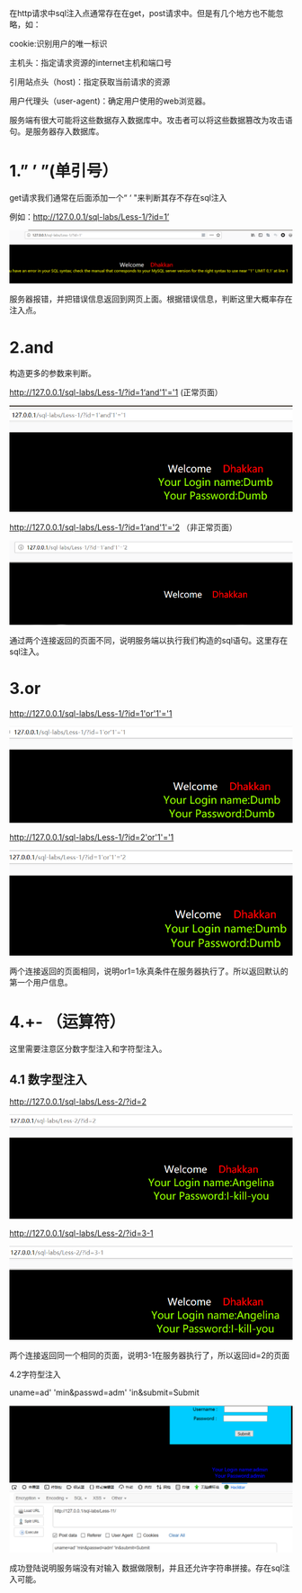 在http请求中sql注入点通常存在在get，post请求中。但是有几个地方也不能忽略，如：

cookie:识别用户的唯一标识

主机头：指定请求资源的internet主机和端口号

引用站点头（host)：指定获取当前请求的资源

用户代理头（user-agent)：确定用户使用的web浏览器。

服务端有很大可能将这些数据存入数据库中。攻击者可以将这些数据篡改为攻击语句。是服务器存入数据库。



# 1.” ’ ”(单引号）

get请求我们通常在后面添加一个“ ‘ "来判断其存不存在sql注入

例如：http://127.0.0.1/sql-labs/Less-1/?id=1’

![](images/D7713FEB1CEF4D2790C8C9ADA817BF1Aclipboard.png)



服务器报错，并把错误信息返回到网页上面。根据错误信息，判断这里大概率存在注入点。



# 2.and

构造更多的参数来判断。

http://127.0.0.1/sql-labs/Less-1/?id=1‘and'1'='1  (正常页面）

![](images/B56686895ACF48D6ABD815DA0298FB05clipboard.png)



http://127.0.0.1/sql-labs/Less-1/?id=1‘and'1'='2  （非正常页面）

![](images/63D70A698CC34033BBEC97C6823D5A1Eclipboard.png)



通过两个连接返回的页面不同，说明服务端以执行我们构造的sql语句。这里存在sql注入。



# 3.or

http://127.0.0.1/sql-labs/Less-1/?id=1'or'1'='1

![](images/73B578CB5A334EFF92A4BE696C41B662clipboard.png)



http://127.0.0.1/sql-labs/Less-1/?id=2'or'1'='1

![](images/638D798F860947CD937715A13AF10716clipboard.png)



两个连接返回的页面相同，说明or1=1永真条件在服务器执行了。所以返回默认的第一个用户信息。



# 4.+- （运算符）

这里需要注意区分数字型注入和字符型注入。



## 4.1 数字型注入

http://127.0.0.1/sql-labs/Less-2/?id=2

![](images/173F7621088D43818C2B476D43938C3Bclipboard.png)



http://127.0.0.1/sql-labs/Less-2/?id=3-1

![](images/AA065BD0B47145AC964E4A0E500FB476clipboard.png)

两个连接返回同一个相同的页面，说明3-1在服务器执行了，所以返回id=2的页面



4.2字符型注入

uname=ad' 'min&passwd=adm' 'in&submit=Submit

![](images/A0C9D8754C174F14B8027FAFF5EBE6B4clipboard.png)



 成功登陆说明服务端没有对输入 数据做限制，并且还允许字符串拼接。存在sql注入可能。















